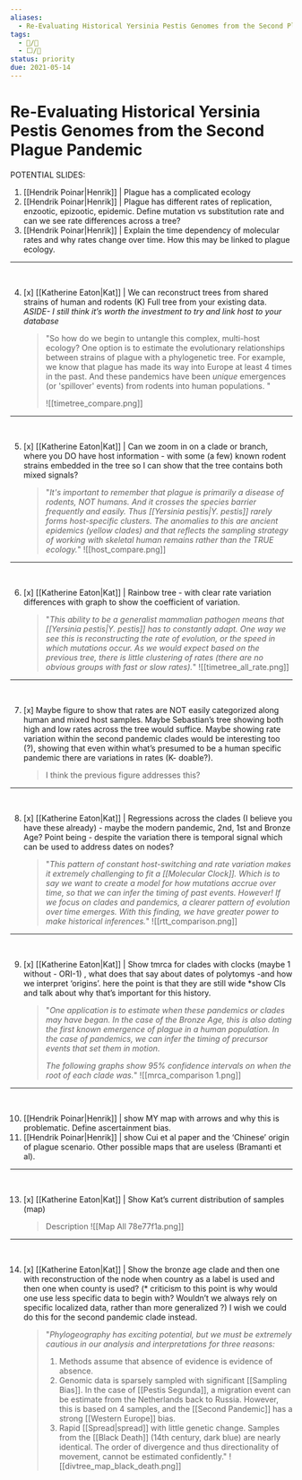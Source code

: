 ```yaml
---
aliases:
  - Re-Evaluating Historical Yersinia Pestis Genomes from the Second Plague Pandemic
tags:
  - 📝/🌱
  - ⬜/🧨 
status: priority
due: 2021-05-14
---
```


# Re-Evaluating Historical Yersinia Pestis Genomes from the Second Plague Pandemic

POTENTIAL SLIDES:

1. [[Hendrik Poinar\|Henrik]] | Plague has a complicated ecology
2. [[Hendrik Poinar\|Henrik]] |  Plague has different rates of replication, enzootic, epizootic, epidemic. Define mutation vs substitution rate and can we see rate differences across a tree?
3. [[Hendrik Poinar\|Henrik]] | Explain the time dependency of molecular rates and why rates change over time. How this may be linked to plague ecology.

---
<div style="page-break-after: always; visibility: hidden">\pagebreak</div>

4. [x] [[Katherine Eaton\|Kat]] | We can reconstruct trees from shared strains of human and rodents (K) Full tree from your existing data. *ASIDE- I still think it’s worth the investment to try and link host to your database*
	> "So how do we begin to untangle this complex, multi-host ecology? One option is to estimate the evolutionary relationships between strains of plague with a phylogenetic tree. For example, we know that plague has made its way into Europe at least 4 times in the past. And these pandemics have been *unique* emergences (or 'spillover' events) from rodents into human populations. "
	>
	> ![[timetree_compare.png]]

---
<div style="page-break-after: always; visibility: hidden">\pagebreak</div>

5. [x] [[Katherine Eaton\|Kat]] | Can we zoom in on a clade or branch, where you DO have host information - with some (a few) known rodent strains embedded in the tree so I can show that the tree contains both mixed signals?
	> "*It's important to remember that plague is primarily a disease of rodents, NOT humans. And it crosses the species barrier frequently and easily. Thus [[Yersinia pestis|Y. pestis]] rarely forms host-specific clusters. The anomalies to this are ancient epidemics (yellow clades) and that reflects the sampling strategy of working with skeletal human remains rather than the TRUE ecology.*"
	> ![[host_compare.png]]

---
<div style="page-break-after: always; visibility: hidden">\pagebreak</div>

6.  [x] [[Katherine Eaton\|Kat]] | Rainbow tree - with clear rate variation differences with graph to show the coefficient of variation. 
	> "*This ability to be a generalist mammalian pathogen means that [[Yersinia pestis|Y. pestis]] has to constantly adapt. One way we see this is reconstructing the rate of evolution, or the speed in which mutations occur. As we would expect based on the previous tree, there is little clustering of rates (there are no obvious groups with fast or slow rates).*"
	> ![[timetree_all_rate.png]]

---
<div style="page-break-after: always; visibility: hidden">\pagebreak</div>

7. [x] Maybe figure to show that rates are NOT easily categorized along human and mixed host samples. Maybe Sebastian’s tree showing both high and low rates across the tree would suffice. Maybe showing rate variation within the second pandemic clades would be interesting too (?),  showing that even within what’s presumed to be a human specific pandemic there are variations in rates (K- doable?).

	> I think the previous figure addresses this?

---
<div style="page-break-after: always; visibility: hidden">\pagebreak</div>

8. [x] [[Katherine Eaton\|Kat]] | Regressions across the clades (I believe you have these already) - maybe the modern pandemic, 2nd, 1st and Bronze Age? Point being - despite the variation there is temporal signal which can be used to address dates on nodes? 
	> "*This pattern of constant host-switching and rate variation makes it extremely challenging to fit a [[Molecular Clock]]. Which is to say we want to create a model for how mutations accrue over time, so that we can infer the timing of past events. However! If we focus on clades and pandemics, a clearer pattern of evolution over time emerges. With this finding, we have greater power to make historical inferences.*"
	> ![[rtt_comparison.png]]

---
<div style="page-break-after: always; visibility: hidden">\pagebreak</div>

9. [x] [[Katherine Eaton\|Kat]] | Show tmrca  for clades with clocks (maybe 1 without - ORI-1) , what does that say about dates of polytomys -and how we interpret ‘origins’. here the point is that they are still wide *show CIs and talk about why that’s important for this history.
	> "*One application is to estimate when these pandemics or clades may have began. In the case of the Bronze Age, this is also dating the first known emergence of plague in a human population. In the case of pandemics, we can infer the timing of precursor events that set them in motion.*
	> 
	> *The following graphs show 95% confidence intervals on when the root of each clade was.*"
	>![[mrca_comparison 1.png]]


---
<div style="page-break-after: always; visibility: hidden">\pagebreak</div>

10. [[Hendrik Poinar\|Henrik]] | show MY map with arrows and why this is problematic. Define ascertainment bias.
11. [[Hendrik Poinar\|Henrik]] | show Cui et al paper and the ‘Chinese’ origin of plague scenario. Other possible maps that are useless (Bramanti et al).

---
<div style="page-break-after: always; visibility: hidden">\pagebreak</div>

13. [x] [[Katherine Eaton\|Kat]] | Show Kat’s current distribution of samples (map)
	> Description
	> ![[Map All 78e77f1a.png]]

---
<div style="page-break-after: always; visibility: hidden">\pagebreak</div>

14. [x] [[Katherine Eaton\|Kat]] | Show the bronze age clade and then one with reconstruction of the node when country as a label is used and then one when county is used? (* criticism to this point is why would one use less specific data to begin with? Wouldn’t we always rely on specific localized data, rather than more generalized ?) I wish we could do this for the second pandemic clade instead.
	> "*Phylogeography has exciting potential, but we must be extremely cautious in our analysis and interpretations for three reasons:*
	> 1. Methods assume that absence of evidence is evidence of absence.
	> 2. Genomic data is sparsely sampled with significant [[Sampling Bias]]. In the case of [[Pestis Segunda]], a migration event can be estimate from the Netherlands back to Russia. However, this is based on 4 samples, and the [[Second Pandemic]] has a strong [[Western Europe]] bias.
	> 3. Rapid [[Spread|spread]] with little genetic change. Samples from the [[Black Death]] (14th century, dark blue) are nearly identical. The order of divergence and thus directionality of movement, cannot be estimated confidently."
	> ![[divtree_map_black_death.png]]